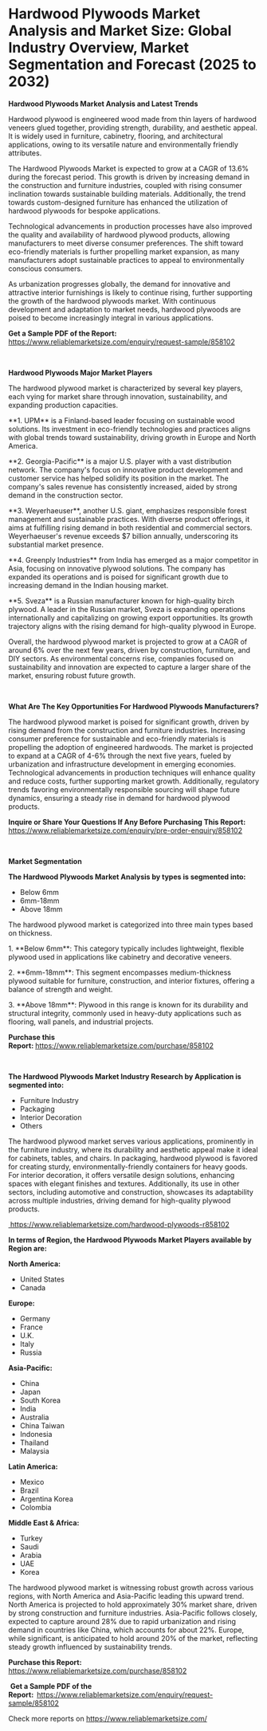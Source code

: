 <p><h1>Hardwood Plywoods Market Analysis and Market Size: Global Industry Overview, Market Segmentation and Forecast (2025 to 2032)</h1></p><p><strong>Hardwood Plywoods Market Analysis and Latest Trends</strong></p>
<p><p>Hardwood plywood is engineered wood made from thin layers of hardwood veneers glued together, providing strength, durability, and aesthetic appeal. It is widely used in furniture, cabinetry, flooring, and architectural applications, owing to its versatile nature and environmentally friendly attributes.</p><p>The Hardwood Plywoods Market is expected to grow at a CAGR of 13.6% during the forecast period. This growth is driven by increasing demand in the construction and furniture industries, coupled with rising consumer inclination towards sustainable building materials. Additionally, the trend towards custom-designed furniture has enhanced the utilization of hardwood plywoods for bespoke applications.</p><p>Technological advancements in production processes have also improved the quality and availability of hardwood plywood products, allowing manufacturers to meet diverse consumer preferences. The shift toward eco-friendly materials is further propelling market expansion, as many manufacturers adopt sustainable practices to appeal to environmentally conscious consumers. </p><p>As urbanization progresses globally, the demand for innovative and attractive interior furnishings is likely to continue rising, further supporting the growth of the hardwood plywoods market. With continuous development and adaptation to market needs, hardwood plywoods are poised to become increasingly integral in various applications.</p></p>
<p><strong>Get a Sample PDF of the Report:&nbsp;</strong> <a href="https://www.reliablemarketsize.com/enquiry/request-sample/858102?utm_campaign=2528&utm_medium=2&utm_source=Github&utm_content=ia&utm_term=31032025&utm_id=hardwood-plywoods">https://www.reliablemarketsize.com/enquiry/request-sample/858102</a></p>
<p>&nbsp;</p>
<p><strong>Hardwood Plywoods Major Market Players</strong></p>
<p><p>The hardwood plywood market is characterized by several key players, each vying for market share through innovation, sustainability, and expanding production capacities. </p><p>**1. UPM** is a Finland-based leader focusing on sustainable wood solutions. Its investment in eco-friendly technologies and practices aligns with global trends toward sustainability, driving growth in Europe and North America.</p><p>**2. Georgia-Pacific** is a major U.S. player with a vast distribution network. The company's focus on innovative product development and customer service has helped solidify its position in the market. The company's sales revenue has consistently increased, aided by strong demand in the construction sector.</p><p>**3. Weyerhaeuser**, another U.S. giant, emphasizes responsible forest management and sustainable practices. With diverse product offerings, it aims at fulfilling rising demand in both residential and commercial sectors. Weyerhaeuser's revenue exceeds $7 billion annually, underscoring its substantial market presence.</p><p>**4. Greenply Industries** from India has emerged as a major competitor in Asia, focusing on innovative plywood solutions. The company has expanded its operations and is poised for significant growth due to increasing demand in the Indian housing market.</p><p>**5. Sveza** is a Russian manufacturer known for high-quality birch plywood. A leader in the Russian market, Sveza is expanding operations internationally and capitalizing on growing export opportunities. Its growth trajectory aligns with the rising demand for high-quality plywood in Europe.</p><p>Overall, the hardwood plywood market is projected to grow at a CAGR of around 6% over the next few years, driven by construction, furniture, and DIY sectors. As environmental concerns rise, companies focused on sustainability and innovation are expected to capture a larger share of the market, ensuring robust future growth.</p></p>
<p>&nbsp;</p>
<p><strong>What Are The Key Opportunities For Hardwood Plywoods Manufacturers?</strong></p>
<p><p>The hardwood plywood market is poised for significant growth, driven by rising demand from the construction and furniture industries. Increasing consumer preference for sustainable and eco-friendly materials is propelling the adoption of engineered hardwoods. The market is projected to expand at a CAGR of 4-6% through the next five years, fueled by urbanization and infrastructure development in emerging economies. Technological advancements in production techniques will enhance quality and reduce costs, further supporting market growth. Additionally, regulatory trends favoring environmentally responsible sourcing will shape future dynamics, ensuring a steady rise in demand for hardwood plywood products.</p></p>
<p><strong>Inquire or Share Your Questions If Any Before Purchasing This Report:</strong> <a href="https://www.reliablemarketsize.com/enquiry/pre-order-enquiry/858102?utm_campaign=2528&utm_medium=2&utm_source=Github&utm_content=ia&utm_term=31032025&utm_id=hardwood-plywoods">https://www.reliablemarketsize.com/enquiry/pre-order-enquiry/858102</a></p>
<p>&nbsp;</p>
<p><strong>Market Segmentation</strong></p>
<p><strong>The Hardwood Plywoods Market Analysis by types is segmented into:</strong></p>
<p><ul><li>Below 6mm</li><li>6mm-18mm</li><li>Above 18mm</li></ul></p>
<p><p>The hardwood plywood market is categorized into three main types based on thickness. </p><p>1. **Below 6mm**: This category typically includes lightweight, flexible plywood used in applications like cabinetry and decorative veneers. </p><p>   </p><p>2. **6mm-18mm**: This segment encompasses medium-thickness plywood suitable for furniture, construction, and interior fixtures, offering a balance of strength and weight. </p><p>3. **Above 18mm**: Plywood in this range is known for its durability and structural integrity, commonly used in heavy-duty applications such as flooring, wall panels, and industrial projects.</p></p>
<p><strong>Purchase this Report:&nbsp;</strong><a href="https://www.reliablemarketsize.com/purchase/858102?utm_campaign=2528&utm_medium=2&utm_source=Github&utm_content=ia&utm_term=31032025&utm_id=hardwood-plywoods">https://www.reliablemarketsize.com/purchase/858102</a></p>
<p>&nbsp;</p>
<p><strong>The Hardwood Plywoods Market Industry Research by Application is segmented into:</strong></p>
<p><ul><li>Furniture Industry</li><li>Packaging</li><li>Interior Decoration</li><li>Others</li></ul></p>
<p><p>The hardwood plywood market serves various applications, prominently in the furniture industry, where its durability and aesthetic appeal make it ideal for cabinets, tables, and chairs. In packaging, hardwood plywood is favored for creating sturdy, environmentally-friendly containers for heavy goods. For interior decoration, it offers versatile design solutions, enhancing spaces with elegant finishes and textures. Additionally, its use in other sectors, including automotive and construction, showcases its adaptability across multiple industries, driving demand for high-quality plywood products.</p></p>
<p><a href="https://www.reliablemarketsize.com/hardwood-plywoods-r858102?utm_campaign=2528&utm_medium=2&utm_source=Github&utm_content=ia&utm_term=31032025&utm_id=hardwood-plywoods">&nbsp;https://www.reliablemarketsize.com/hardwood-plywoods-r858102</a></p>
<p><strong>In terms of Region, the Hardwood Plywoods Market Players available by Region are:</strong></p>
<p>
    <p> <strong> North America: </strong>
        <ul>
            <li>United States</li>
            <li>Canada</li>
        </ul>
        </p> 
    <p> <strong> Europe: </strong>
        <ul>
            <li>Germany</li>
            <li>France</li>
            <li>U.K.</li>
            <li>Italy</li>
            <li>Russia</li>
        </ul>
        </p> 
    <p> <strong> Asia-Pacific: </strong>
        <ul>
            <li>China</li>
            <li>Japan</li>
            <li>South Korea</li>
            <li>India</li>
            <li>Australia</li>
            <li>China Taiwan</li>
            <li>Indonesia</li>
            <li>Thailand</li>
            <li>Malaysia</li>
        </ul>
        </p> 
    <p> <strong> Latin America: </strong>
        <ul>
            <li>Mexico</li>
            <li>Brazil</li>
            <li>Argentina Korea</li>
            <li>Colombia</li>
        </ul>
        </p> 
    <p> <strong> Middle East & Africa: </strong>
        <ul>
            <li>Turkey</li>
            <li>Saudi</li>
            <li>Arabia</li>
            <li>UAE</li>
            <li>Korea</li>
        </ul>
    </p>
    </p>
<p><p>The hardwood plywood market is witnessing robust growth across various regions, with North America and Asia-Pacific leading this upward trend. North America is projected to hold approximately 30% market share, driven by strong construction and furniture industries. Asia-Pacific follows closely, expected to capture around 28% due to rapid urbanization and rising demand in countries like China, which accounts for about 22%. Europe, while significant, is anticipated to hold around 20% of the market, reflecting steady growth influenced by sustainability trends.</p></p>
<p><strong>Purchase this Report: </strong><a href="https://www.reliablemarketsize.com/purchase/858102?utm_campaign=2528&utm_medium=2&utm_source=Github&utm_content=ia&utm_term=31032025&utm_id=hardwood-plywoods">https://www.reliablemarketsize.com/purchase/858102</a></p>
<p>&nbsp;<strong>Get a Sample PDF of the Report:&nbsp;&nbsp;</strong><a href="https://www.reliablemarketsize.com/enquiry/request-sample/858102?utm_campaign=2528&utm_medium=2&utm_source=Github&utm_content=ia&utm_term=31032025&utm_id=hardwood-plywoods">https://www.reliablemarketsize.com/enquiry/request-sample/858102</a></p>
<p><strong></strong></p>
<p>Check more reports on <a href="https://www.reliablemarketsize.com/?utm_campaign=2528&utm_medium=2&utm_source=Github&utm_content=ia&utm_term=31032025&utm_id=hardwood-plywoods">https://www.reliablemarketsize.com/</a></p>